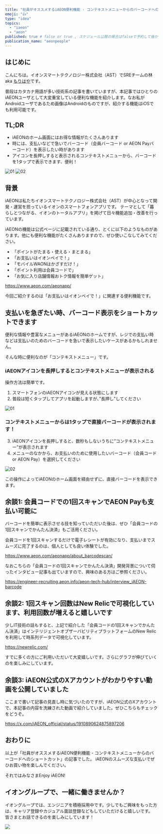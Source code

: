 ```yaml
---
title: "社員がオススメするiAEON便利機能 - コンテキストメニューからのバーコードへのショートカット"
emoji: "👍"
type: "idea"
topics:
  - "iaeon"
  - "aeon"
published: true # false or true , スケジュール公開の場合はfalseで予約して後からtrueにFix必要
publication_name: "aeonpeople"
---
```


## はじめに

こんにちは。イオンスマートテクノロジー株式会社（AST）でSREチームの林 aka [もりはや](https://twitter.com/morihaya55)です。

普段はカタカナ用語が多い技術系の記事を書いていますが、本記事ではひとりのiAEONユーザとして大変重宝している便利な機能を紹介します。なお私がAndroidユーザであるため画像はAndroidのものですが、紹介する機能はiOSでも利用可能です。

## TL;DR

- iAEONのホーム画面にはお得な情報がたくさんあります
- 時には、支払いなどで急いでバーコード（会員バーコード or AEON Payバーコード）を表示したい時があります
- アイコンを長押しすると表示されるコンテキストメニューから、バーコードを1タップで表示できます、便利！

![01](/images/morihaya-20250418-iaeon-recommend-feature/iaeon-01.png)
![02](/images/morihaya-20250418-iaeon-recommend-feature/iaeon-02.png)

## 背景

iAEONは私たちイオンスマートテクノロジー株式会社（AST）が中心となって開発・運営を担っているイオンのスマートフォンアプリです。
テーマとして「暮らしとつながる、イオンのトータルアプリ」を掲げて日々機能追加・改善を行っています。

iAEONの機能は公式ページに記載されている通り、とくに以下のようなものがあります。他にも便利な機能がたくさんありますので、ぜひ使いこなしてみてください。

- 「ポイントがたまる・使える・まとまる」
- 「お支払いはイオンペイで！」
- 「モバイルWAONはかざすだけ！」
- 「ポイント利用は会員コードで」
- 「お気に入り店舗情報おトク情報を簡単ゲット」

https://www.aeon.com/aeonapp/

今回ご紹介するのは「お支払いはイオンペイで！」に関連する便利機能です。

## 支払いを急ぎたい時、バーコード表示をショートカットできます

便利な情報や豊富なメニューがあるiAEONのホームですが、レジでの支払い時などは支払いのためのバーコードを急いで表示したいケースがあるかもしれません。

そんな時に便利なのが「コンテキストメニュー」です。

### iAEONアイコンを長押しするとコンテキストメニューが表示される

操作方法は簡単です。

1. スマートフォンのiAEONアイコンが見える状態にします
2. 普段は短くタップしてアプリを起動しますが、”長押し"してください

![01](/images/morihaya-20250418-iaeon-recommend-feature/iaeon-01.png)

### コンテキストメニューからは1タップで直接バーコードが表示されます！

3. iAEONアイコンを長押しすると、数秒もしないうちに”コンテキストメニュー”が表示されます
4. メニューのなかから、お支払いのために使用したいバーコード（会員コード or AEON Pay）を選択してください

![02](/images/morihaya-20250418-iaeon-recommend-feature/iaeon-02.png)

この操作によってiAEONのホーム画面を経由せずに、直接バーコードを表示できます。

## 余談1: 会員コードでの1回スキャンでAEON Payも支払い可能に

バーコードを簡単に表示させる技を知っていただいた後は、ぜひ「会員コードの1回スキャンでかんたん決済」もご活用ください。

会員コードを1回スキャンするだけで電子レシートが有効になり、支払いまでスムーズに完了するのは、個人としても良い体験でした。

https://www.aeon.com/aeonapp/about_barcodescan/

なおこちらの「会員コードの1回スキャンでかんたん決済」開発背景について伺ったインタビュー記事も出ていますので、興味のある方はご参照ください。

https://engineer-recruiting.aeon.info/aeon-tech-hub/interview_iAEON-barcode

## 余談2: 1回スキャン回数はNew Relicで可視化しています、利用回数が増えると嬉しいです

少しIT技術の話もすると、上記で紹介した「会員コードの1回スキャンでかんたん決済」はインテリジェントオブザーバビリティプラットフォームのNew Relicを利用して時系列データで可視化しています。

https://newrelic.com/

すでに多くの方にご利用いただいて大変嬉しいです。さらにグラフが伸びていくのを楽しみにしています。

## 余談3: iAEON公式のXアカウントがわかりやすい動画を公開していました

ここまで書いて記事の見直し時に気づいたのですが、iAEON公式のXアカウントで、本記事の内容を洗練された動画で紹介していました。ぜひこちらもチェックをどうぞ。

https://x.com/iAEON_official/status/1910890624875897206

## おわりに

以上が「社員がオススメするiAEON便利機能 - コンテキストメニューからのバーコードへのショートカット」の記事でした。
iAEONのスムーズな支払いでぜひお買い物を楽しんでください。

それではみなさまEnjoy iAEON!

## イオングループで、一緒に働きませんか？

イオングループでは、エンジニアを積極採用中です。少しでもご興味をもった方は、キャリア登録やカジュアル面談登録などもしていただけると嬉しいです。
皆さまとお話できるのを楽しみにしています！

[![](https://storage.googleapis.com/techhire-prd-assets/AEON/ATH_engineer_Zenn%E3%83%8F%E3%82%99%E3%83%8A%E3%83%BC.png)](https://engineer-recruiting.aeon.info/)
